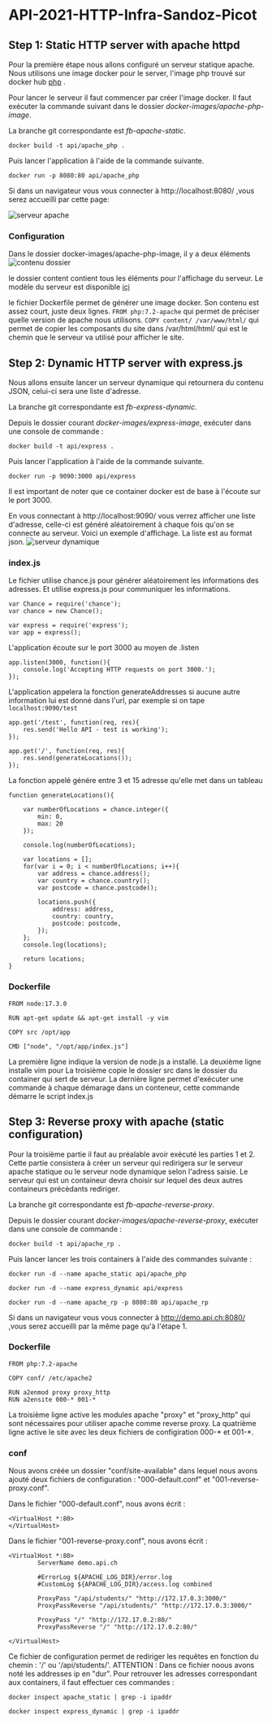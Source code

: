 # API-2021-HTTP-Infra-Sandoz-Picot

## Step 1: Static HTTP server with apache httpd

Pour la première étape nous allons configuré un serveur statique apache. Nous utilisons une image docker pour le server, l'image php trouvé sur docker hub [php](https://hub.docker.com/_/php "lien à docker hub") .

Pour lancer le serveur il faut commencer par créer l'image docker. Il faut exécuter la commande suivant dans le dossier *docker-images/apache-php-image*.

La branche git correspondante est *fb-apache-static*.

`docker build -t api/apache_php .`

Puis lancer l'application à l'aide de la commande suivante.

`docker run -p 8080:80 api/apache_php`

Si dans un navigateur vous vous connecter à http://localhost:8080/ ,vous serez accueilli par cette page:

![serveur apache](images-rapport/accueil_site_static_apache.PNG "image serveur apache")

### Configuration

Dans le dossier docker-images/apache-php-image, il y a deux éléments
![contenu dossier](images-rapport/contenu_dossier_apache-php-image.PNG)

le dossier content contient tous les éléments pour l'affichage du serveur. Le modèle du serveur est disponible [içi](https://startbootstrap.com/theme/grayscale)

le fichier Dockerfile permet de générer une image docker. Son contenu est assez court, juste deux lignes.
`FROM php:7.2-apache` qui permet de préciser quelle version de apache nous utilisons.
`COPY content/ /var/www/html/` qui permet de copier les composants du site dans /var/html/html/ qui est le chemin que le serveur va utilisé pour afficher le site.


## Step 2: Dynamic HTTP server with express.js

Nous allons ensuite lancer un serveur dynamique qui retournera du contenu JSON, celui-ci sera une liste d'adresse.

La branche git correspondante est *fb-express-dynamic*.

Depuis le dossier courant *docker-images/express-image*, exécuter dans une console de commande :

`docker build -t api/express .`

Puis lancer l'application à l'aide de la commande suivante.

`docker run -p 9090:3000 api/express`

Il est important de noter que ce container docker est de base à l'écoute sur le port 3000.

En vous connectant à http://localhost:9090/ vous verrez afficher une liste d'adresse, celle-ci est généré aléatoirement à chaque fois qu'on se connecte au serveur.
Voici un exemple d'affichage. La liste est au format json.
![serveur dynamique](images-rapport/liste_json.PNG)

### index.js

Le fichier utilise chance.js pour générer aléatoirement les informations des adresses. Et utilise express.js pour communiquer les informations.
```
var Chance = require('chance');
var chance = new Chance();

var express = require('express');
var app = express();
```
L'application écoute sur le port 3000 au moyen de .listen
```
app.listen(3000, function(){
	console.log('Accepting HTTP requests on port 3000.');
});
```
L'application appelera la fonction generateAddresses si aucune autre information lui est donné dans l'url, par exemple si on tape `localhost:9090/test`
```
app.get('/test', function(req, res){
	res.send('Hello API - test is working');
});

app.get('/', function(req, res){
	res.send(generateLocations());
});
```
La fonction appelé génére entre 3 et 15 adresse qu'elle met dans un tableau
```
function generateLocations(){

    var numberOfLocations = chance.integer({
        min: 0,
        max: 20
    });

    console.log(numberOfLocations);

    var locations = [];
    for(var i = 0; i < numberOfLocations; i++){
		var address = chance.address();
		var country = chance.country();
		var postcode = chance.postcode();

        locations.push({
            address: address,
			country: country,
            postcode: postcode,
        });
    };
    console.log(locations);

    return locations;
}
```

### Dockerfile

```
FROM node:17.3.0

RUN apt-get update && apt-get install -y vim

COPY src /opt/app

CMD ["node", "/opt/app/index.js"]
```
La première ligne indique la version de node.js a installé.
La deuxième ligne installe vim pour
La troisième copie le dossier src dans le dossier du container qui sert de serveur.
La dernière ligne permet d'exécuter une commande à chaque démarage dans un conteneur, cette commande démarre le script index.js


## Step 3: Reverse proxy with apache (static configuration)

Pour la troisième partie il faut au préalable avoir exécuté les parties 1 et 2. Cette partie consistera à créer un serveur qui redirigera sur le serveur apache statique ou le serveur node dynamique selon l'adress saisie.
Le serveur qui est un containeur devra choisir sur lequel des deux autres containeurs précèdants rediriger.


La branche git correspondante est *fb-apache-reverse-proxy*.

Depuis le dossier courant *docker-images/apache-reverse-proxy*, exécuter dans une console de commande :

`docker build -t api/apache_rp .`

Puis lancer lancer les trois containers à l'aide des commandes suivante :

`docker run -d --name apache_static api/apache_php`

`docker run -d --name express_dynamic api/express`

`docker run -d --name apache_rp -p 8080:80 api/apache_rp`

Si dans un navigateur vous vous connecter à http://demo.api.ch:8080/ ,vous serez accueilli par la même page qu'à l'étape 1.

### Dockerfile

 ```
 FROM php:7.2-apache

 COPY conf/ /etc/apache2

 RUN a2enmod proxy proxy_http
 RUN a2ensite 000-* 001-*
 ```
 La troisième ligne active les modules apache "proxy" et "proxy_http" qui sont nécessaires pour utiliser apache comme reverse proxy.
 La quatrième ligne active le site avec les deux fichiers de configiration 000-* et 001-*.

### conf

 Nous avons créée un dossier "conf/site-available" dans lequel nous avons ajouté deux fichiers de configuration : "000-default.conf" et "001-reverse-proxy.conf".

 Dans le fichier "000-default.conf", nous avons écrit :
 ```
 <VirtualHost *:80>
 </VirtualHost>
 ```

 Dans le fichier "001-reverse-proxy.conf", nous avons écrit :
 ```
 <VirtualHost *:80>
         ServerName demo.api.ch

         #ErrorLog ${APACHE_LOG_DIR}/error.log
         #CustomLog ${APACHE_LOG_DIR}/access.log combined

         ProxyPass "/api/students/" "http://172.17.0.3:3000/"
         ProxyPassReverse "/api/students/" "http://172.17.0.3:3000/" 

         ProxyPass "/" "http://172.17.0.2:80/"
         ProxyPassReverse "/" "http://172.17.0.2:80/"

 </VirtualHost>
 ```
 Ce fichier de configuration permet de rediriger les requêtes en fonction du chemin : '/' ou '/api/students/'.
 ATTENTION :
 Dans ce fichier noous avons noté les addresses ip en "dur". Pour retrouver les adresses correspondant aux containers, il faut effectuer ces commandes :

 `docker inspect apache_static | grep -i ipaddr`

 `docker inspect express_dynamic | grep -i ipaddr`